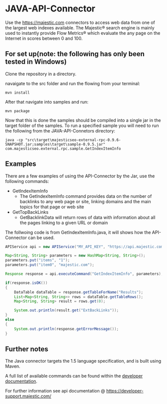 JAVA-API-Connector
====================
 
Use the https://majestic.com connectors to access web data from one of the largest web indexes available. 
The Majestic® search engine is mainly used to instantly provide Flow Metrics® which evaluate the any page on the Internet in scores between 0 and 100.
 

For set up(note: the following has only been tested in Windows)
----------------------------------------------------------------

Clone the repository in a directory.

navaigate to the src folder and run the flowing from your terminal:

```
mvn install
```
After that navigate into samples and run:
```
mvn package
```

Now that this is done the samples should be compiled into a single jar in the target folder of the samples.
To run a specified sample you will need to run the following from the JAVA-API-Connetors directory:

```
java -cp "src\target\majesticseo-external-rpc-0.9.6-SNAPSHOT.jar;samples\target\sample-0.9.5.jar" com.majesticseo.external.rpc.sample.GetIndexItemInfo
```


Examples
-------------
There are a few examples of using the API-Connector by the Jar, use the following commands:

* GetIndexItemInfo 
  * The GetIndexItemInfo command provides data on the number of backlinks to any web page or site, linking domains and the main topics for that page or web site
* GetTopBackLinks 
  * GetBacklinkData will return rows of data with information about all the pages linking to a given URL or domain
  
The follwoing code is from GetIndexItemInfo.java, it will shows how the API-Connector can be used.
```Java
APIService api = new APIService("MY_API_KEY", "https://api.majestic.com/api_command");

Map<String, String> parameters = new HashMap<String, String>();
parameters.put("items", "1");
parameters.put("item0", "majestic.com");

Response response = api.executeCommand("GetIndexItemInfo", parameters);

if(response.isOK())
{
    DataTable dataTable = response.getTableForName("Results");
    List<Map<String, String>> rows = dataTable.getTableRows();
    Map<String, String> result = rows.get(0);

    System.out.println(result.get("ExtBackLinks"));
}
else
{
    System.out.println(response.getErrorMessage());
}
```

Further notes  
------------------

The Java connector targets the 1.5 language specification, and is built using Maven.

A full list of available commands can be found within the [developer documentation](https://developer-support.majestic.com/api/commands/).

For further information see api documentation @ https://developer-support.majestic.com/
